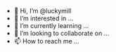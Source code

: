 - 👋 Hi, I’m @luckymill
- 👀 I’m interested in ...
- 🌱 I’m currently learning ...
- 💞️ I’m looking to collaborate on ...
- 📫 How to reach me ...

<!---
luckymill/luckymill is a ✨ special ✨ repository because its `README.md` (this file) appears on your GitHub profile.
You can click the Preview link to take a look at your changes.
--->

